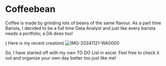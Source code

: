 # Coffeebean

Coffee is made by grinding lots of beans of the same flavour. As a part time Barista, I decided to be a full time Data Analyst and just like every barista needs a portfolio; a DA does too! 

( Here is my recent creation) ![IMG-20241121-WA0000](https://github.com/user-attachments/assets/5ef9b9f3-e51d-44d1-8681-df00fafb94e8)

So, I have started off with my own TO DO List in excel. 
Feel free to check it out and organize your own day better too just like me!


